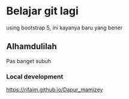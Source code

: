 # Belajar git lagi

using bootstrap 5, ini kayanya baru yang bener

## Alhamdulilah

Pas banget subuh

### Local development

https://rifaim.github.io/Dapur_mamizey
